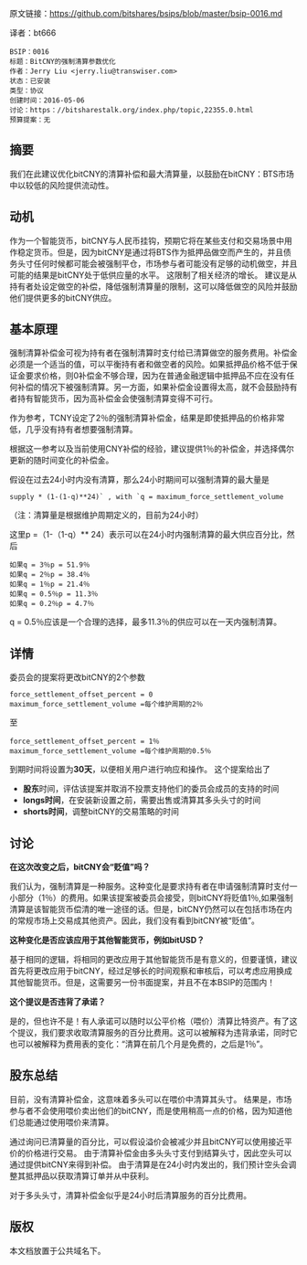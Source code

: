 原文链接：https://github.com/bitshares/bsips/blob/master/bsip-0016.md

译者：bt666

    BSIP：0016
    标题：BitCNY的强制清算参数优化
    作者：Jerry Liu <jerry.liu@transwiser.com>
    状态：已安装
    类型：协议
    创建时间：2016-05-06
    讨论：https：//bitsharestalk.org/index.php/topic,22355.0.html
    预算提案：无

## 摘要 ##

我们在此建议优化bitCNY的清算补偿和最大清算量，以鼓励在bitCNY：BTS市场中以较低的风险提供流动性。

## 动机 ##

作为一个智能货币，bitCNY与人民币挂钩，预期它将在某些支付和交易场景中用作稳定货币。但是，因为bitCNY是通过将BTS作为抵押品做空而产生的，并且债务头寸任何时候都可能会被强制平仓，市场参与者可能没有足够的动机做空，并且可能的结果是bitCNY处于低供应量的水平。 这限制了相关经济的增长。 建议是从持有者处设定做空的补偿，降低强制清算量的限制，这可以降低做空的风险并鼓励他们提供更多的bitCNY供应。

## 基本原理 ##

强制清算补偿金可视为持有者在强制清算时支付给已清算做空的服务费用。补偿金必须是一个适当的值，可以平衡持有者和做空者的风险。如果抵押品价格不低于保证金要求价格，则0补偿金不够合理，因为在普通金融逻辑中抵押品不应在没有任何补偿的情况下被强制清算。另一方面，如果补偿金设置得太高，就不会鼓励持有者持有智能货币，因为高补偿金会使强制清算变得不可行。

作为参考，TCNY设定了2％的强制清算补偿金，结果是即使抵押品的价格非常低，几乎没有持有者想要强制清算。

根据这一参考以及当前使用CNY补偿的经验，建议提供1％的补偿金，并选择偶尔更新的随时间变化的补偿金。

假设在过去24小时内没有清算，那么24小时期间可以强制清算的最大量是

    supply * (1-(1-q)**24)` , with `q = maximum_force_settlement_volume

（注：清算量是根据维护周期定义的，目前为24小时）

这里p =（1-（1-q）** 24）表示可以在24小时内强制清算的最大供应百分比，然后

    如果q = 3％p = 51.9％
    如果q = 2％p = 38.4％
    如果q = 1％p = 21.4％
    如果q = 0.5％p = 11.3％
    如果q = 0.2％p = 4.7％

q = 0.5％应该是一个合理的选择，最多11.3％的供应可以在一天内强制清算。

## 详情 ##

委员会的提案将更改bitCNY的2个参数

    force_settlement_offset_percent = 0
    maximum_force_settlement_volume =每个维护周期的2％

至

    force_settlement_offset_percent = 1％
    maximum_force_settlement_volume =每个维护周期的0.5％

到期时间将设置为**30天**，以便相关用户进行响应和操作。 这个提案给出了

- **股东**时间，评估该提案并取消不投票支持他们的委员会成员的支持的时间
- **longs时间**，在安装新设置之前，需要出售或清算其多头头寸的时间
- **shorts时间**，调整bitCNY的交易策略的时间

## 讨论 ##

**在这次改变之后，bitCNY会“贬值”吗？**

我们认为，强制清算是一种服务。这种变化是要求持有者在申请强制清算时支付一小部分（1％）的费用。如果该提案被委员会接受，则bitCNY将贬值1％,如果强制清算是该智能货币偿清的唯一途径的话。但是，bitCNY仍然可以在包括市场在内的常规市场上交易成其他资产。因此，我们没有看到bitCNY被“贬值”。

**这种变化是否应该应用于其他智能货币，例如bitUSD？**

基于相同的逻辑，将相同的更改应用于其他智能货币是有意义的，但要谨慎，建议首先将更改应用于bitCNY，经过足够长的时间观察和审核后，可以考虑应用换成其他智能货币。但是，这需要另一份书面提案，并且不在本BSIP的范围内！

**这个提议是否违背了承诺？**

是的，但也许不是！有人承诺可以随时以公平价格（喂价）清算比特资产。有了这个提议，我们要求收取清算服务的百分比费用。这可以被解释为违背承诺，同时它也可以被解释为费用表的变化：“清算在前几个月是免费的，之后是1％”。

## 股东总结 ##

目前，没有清算补偿金，这意味着多头可以在喂价中清算其头寸。 结果是，市场参与者不会使用喂价卖出他们的bitCNY，而是使用稍高一点的价格，因为知道他们总能通过使用喂价来清算。

通过询问已清算量的百分比，可以假设溢价会被减少并且bitCNY可以使用接近平价的价格进行交易。 由于清算补偿金由多头头寸支付到结算头寸，因此空头可以通过提供bitCNY来得到补偿。 由于清算是在24小时内发出的，我们预计空头会调整其抵押品以获取清算订单并从中获利。

对于多头头寸，清算补偿金似乎是24小时后清算服务的百分比费用。

## 版权 ##

本文档放置于公共域名下。